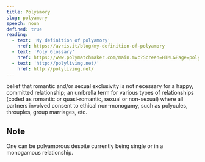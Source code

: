 ```yaml
---
title: Polyamory
slug: polyamory
speech: noun
defined: true
reading:
  - text: 'My definition of polyamory'
    href: https://avris.it/blog/my-definition-of-polyamory
  - text: 'Poly Glossary'
    href: https://www.polymatchmaker.com/main.mvc?Screen=HTML&Page=polyglossary
  - text: 'http://polyliving.net/'
    href: http://polyliving.net/
---
```


belief that romantic and/or sexual exclusivity is not necessary for a happy, committed relationship; an umbrella term for various types of relationships (coded as romantic or quasi-romantic, sexual or non-sexual) where all partners involved consent to ethical non-monogamy, such as polycules, throuples, group marriages, etc.

## Note

One can be polyamorous despite currently being single or in a monogamous relationship.
